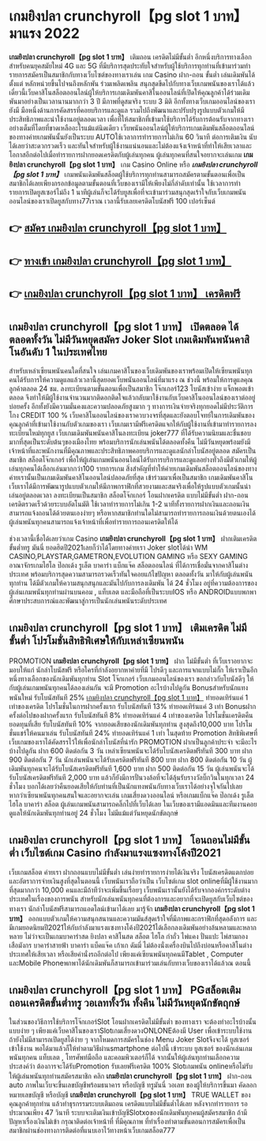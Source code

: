 # เกมยิงปลา crunchyroll【pg slot 1 บาท】  มาแรง 2022

**เกมยิงปลา crunchyroll【pg slot 1 บาท】** เติมถอน เครดิตไม่มีขั้นต่ำ  อีกหนึ่งบริการทางเลือกสำหรับคนยุคสมัยใหม่ 4G และ 5G ที่มีบริการสุดประทับใจสำหรับผู้ใช้บริการทุกท่านที่เข้ามาร่วมทำรายการสมัครเป็นสมาชิกกับทางเว็บไซต์ของทางเราเล่น เกม Casino  ฝาก-ถอน ขั้นต่ำ เล่นเดิมพันได้ตั้งแต่ หลักหน่วยขึ้นไปจนถึงหลักพัน ร่วมเพลิดเพลิน สนุกสุดขีดไปกับทางเว็บเกมพนันของเราได้แล้วเดี๋ยวนี้เว็บคาสิโนสล็อตออนไลน์ผู้ให้บริการเกมเดิมพันคาสิโนออนไลน์ที่เปิดให้คุณลูกค้าได้ร่วมเดิมพันมาอย่างเป็นเวลานานมากกว่า 3 ปี มีภาพที่ดูสมจริง ระบบ 3 มิติ
อีกทั้งทางเว็บเกมออนไลน์ของเรายังมี มือหนึ่งด้านการคัดสรรที่คอยบริการและดูแล  รวมไปถึงพัฒนาและปรับปรุงรูปแบบตัวเกมให้มีประสิทธิภาพและน่าใช้งานอยู่ตลอดเวลา เพื่อที่ให้สมาชิกที่เข้ามาใช้บริการได้รับการต้อนรับจากทางเราอย่างเต็มที่โดยที่ขาดเหลืออะไรแม้แต่นิดเดียว เว็บพนันออนไลน์ผู้ให้บริการเกมเดิมพันสล็อตออนไลน์ของทางค่ายเกมพันนั้นยังเป็นระบบ AUTOใช้เวลาการทำรายการไม่เกิน 60 วินาที ต่อการเติมเงิน นับได้เลยว่าสะดวกรวดเร็ว และทันใจสำหรับผู้ใช้งานแน่นอนและไม่ต้องแจ้งเจ้าหน้าที่ทำให้เสียเวลาและโอกาสอีกต่อไปเมื่อทำรายการฝากยอดเครดิตกับผู้เล่นทุกคน
ผู้เล่นทุกคนที่สนใจอยากจะเล่นเกม **เกมยิงปลา crunchyroll【pg slot 1 บาท】** เกม Casino Online หรือ ***เกมยิงปลา crunchyroll【pg slot 1 บาท】*** เกมพนันเดิมพันสล็อตผู้ใช้บริการทุกท่านสามารถสมัครตามขั้นตอนเพื่อเป็นสมาชิกได้เลยเพียงกรอกข้อมูลตามขั้นตอนที่เว็บของเรามีให้เพียงไม่กี่ลำดับเท่านั้น ใช้เวลาการทำรายการเปิดยูสเซอร์ไม่ถึง 1 นาทีผู้เล่นก็จะได้รับยูสเพื่อที่จะเข้ามาร่วมสนุกสุดเร้าใจกับเว็บเกมพนันออนไลน์ของเราเปิดยูสกับทาง77เราณ เวลานี้รับเลยเครดิตโบนัสฟรี 100 เปอร์เซ็นต์ 

## 👉 [สมัคร เกมยิงปลา crunchyroll【pg slot 1 บาท】](https://archa888.com/)
## 👉 [ทางเข้า เกมยิงปลา crunchyroll【pg slot 1 บาท】](https://archa888.com/)
## 👉 [เกมยิงปลา crunchyroll【pg slot 1 บาท】 เครดิตฟรี](https://archa888.com/)

## เกมยิงปลา crunchyroll【pg slot 1 บาท】 เปิดตลอด ได้ตลอดทั้งวัน ไม่มีวันหยุดสมัคร Joker Slot เกมเดิมพันพนันคาสิโนอันดับ 1 ในประเทศไทย

สำหรับเหล่าเซียนพนันคนใดที่สนใจ เล่นเกมคาสิโนของเว็บเดิมพันของเราพร้อมเปิดให้เซียนพนันทุกคนได้รับการให้ความดูแลแล้วเวลานี้สุดยอดเว็บพนันออนไลน์ที่มาแรง ณ ช่วงนี้ พร้อมให้การดูแลคุณลูกค้าตลอด 24 ชม. ลงทะเบียนตามขั้นตอนเพื่อเป็นสมาชิก โจ๊กเกอร์123 โบนัสเข้าง่าย แจ็กพอตเข้าตลอด จึงทำให้มีผู้ใช้งานจำนวนมากติดอกติดใจแล้วกลับมาใช้งานกับเว็บคาสิโนออนไลน์ของเราต่ออยู่บ่อยครั้ง อีกทั้งยังมีความมั่นคงและความปลอดภัยสูงมาก ๆ ทางการเงินจ่ายจริงทุกยอดไม่มีประวัติการโกง CREDIT 100 % เว็บคาสิโนออนไลน์ของเราควบวงจรที่สุดและยังตอบโจทย์ในการเดิมพันของคุณลูกค้าที่เข้ามาใช้งานกับตัวเกมของเรา
เว็บเกมเรามีฟรีเครดิตแจกให้กับผู้ใช้งานที่เข้ามาทำรายการลงทะเบียนใหม่ทุกยูส เว็บเกมเดิมพันพนันคาสิโนลงทะเบียน joker777 ที่ได้รับความนิยมและชื่นชอบมากที่สุดเป็นระดับต้นๆของเมืองไทย พร้อมบริการนักเล่นพนันได้ตลอดทั้งคืน ไม่มีวันหยุดพร้อมยังมีเจ้าหน้าที่และพนักงานที่มีคุณภาพและประสิทธิภาพคอยบริการและดูแลนักล่าโบนัสอยู่ตลอด สมัครเป็นสมาชิก สล็อตโจ๊กเกอร์ เพื่อให้ผู้เล่นเกมพนันออนไลน์ได้รับการบริการและดูแลอย่างทั่วถึงมีตัวเกมให้ผู้เล่นทุกคนได้เลือกเล่นมากกว่า100 รายการเกม
สิ่งสำคัญที่ทำให้ค่ายเกมเดิมพันสล็อตออนไลน์ของทางค่ายเรานั้นเป็นเกมเดิมพันคาสิโนออนไลน์ปลอดภัยที่สุด เข้าร่วมมาเพื่อเป็นสมาชิก  เกมเดิมพันคาสิโนเว็บเราได้มีการพัฒนารูปแบบตัวเกมให้มีภาพกราฟิกที่สวยงามและสมจริงเพื่อให้รูปแบบตัวเกมนั้นน่าเล่นอยู่ตลอดเวลา ลงทะเบียนเป็นสมาชิก สล็อตโจ๊กเกอร์ โอนฝากเครดิต แบบไม่มีขั้นต่ำ ฝาก-ถอน เครดิตรวดเร็วด้วยระบบอัตโนมัติ ใช้เวลาทำรายการไม่เกิน 1-2 นาทีทั้งรายการฝากเงินและถอนเงินสามารถแจ้งถอนได้ด้วยตนเองง่ายๆ หรือหากสมาชิกท่านใดไม่สามารถทำรายการถอนเงินด้วยตนเองได้ผู้เล่นพนันทุกคนสามารถแจ้งเจ้าหน้าที่เพื่อทำรายการถอนเครดิตให้ได้

ช่วงเวลานี้เชื่อได้เลยว่าเกม Casino **เกมยิงปลา crunchyroll【pg slot 1 บาท】** ฝากเติมเครดิต ขั้นต่ำทรู มันนี่ ยอดฮิตปี2021เลยก็ว่าได้โดยทางค่ายเรา Joker slotได้นำ  WM CASINO,PLAYSTAR,GAMETRON,EVOLUTION GAMING หรือ SEXY GAMING อาณาจักรเกมไฮโล ป๊อกเด้ง รูเล็ต บาคาร่า แบ็กแจ๊ค สล็อตออนไลน์ ที่ได้การเชื่อมั่นจากคาสิโนต่างประเทศ พร้อมบริการสุดความสามารถรวดเร็วทันใจคอยแก้ไขปัญหา ตลอดทั้งวัน มาให้กับผู้เล่นพนันทุกท่าน ได้มีตัวเกมให้ความสนุกสนุกและมันไปกับการลงเดิมพัน ได้ 24 ชั่วโมง อยู่ที่ความต้องการของผู้เล่นเกมพนันทุกท่านผ่านบนคอม , แท็บเลต และมือถือที่เป็นระบบIOS หรือ ANDROIDแบบพกพา ศึกษาประสบการณ์และพัฒนาสู่การเป็นนักเล่นพนันระดับประเทศ

## เกมยิงปลา crunchyroll【pg slot 1 บาท】 เติมเครดิต ไม่มีขั้นต่ำ โปรโมชั่นสิทธิพิเศษให้กับเหล่าเซียนพนัน

 PROMOTION  **เกมยิงปลา crunchyroll【pg slot 1 บาท】** ฝาก ไม่มีขั้นต่ำ ที่เว็บเราอยากจะมอบให้แก่  นักล่าโบนัสฟรี หรือใครที่กำลังอยากหาค่ายที่มี โปรดีๆ และการแจกแบบไม่กั๊ก ให้เราเป็นอีกหนึ่งทางเลือกของนักเดิมพันทุกท่าน Slot โจ๊กเกอร์ เว็บเกมออนไลน์ของเรา ขอกล่าวกับโบนัสดีๆ ให้กับผู้เล่นเกมพนันทุกคนได้ลองเล่นกัน จะมี Promotion อะไรบ้างไปดูกัน
Bonusสำหรับนักแทงพนันใหม่ รับโบนัสทันที 25% [เกมยิงปลา crunchyroll【pg slot 1 บาท】](https://archa888.com/) ทำยอดเทิร์นแค่ 1 เท่าของเครดิต
โปรโมชั่นในการฝากครั้งแรก รับโบนัสทันที 13% ทำยอดเทิร์นแค่ 3 เท่า
Bonusฝากครั้งต่อไปของฝากครั้งแรก รับโบนัสทันที 8% ทำยอดเทิร์นแค่ 4 เท่าของเครดิต
โปรโมชั่นเครดิตคืนยอดทุนที่เสีย รับโบนัสทันที 10% จากยอดเสียของนักเดิมพันทุกท่าน สูงสุดถึง10,000 บาท
โปรโมชั่นแชร์ให้คนมาเล่น รับโบนัสทันที 24% ทำยอดเทิร์นแค่ 1 เท่า
ในสุดท้าย Promotion สิทธิพิเศษที่เว็บเกมของเราได้คัดสรรไว้ให้เพื่อนักล่าโบนัสที่น่ารัก  PROMOTION ฝากเป็นลูกค้าประจำ จะมีอะไรบ้างไปดูกัน
ฝาก 600 ติดต่อกัน 3 วัน เหล่าเซียนพนันจะได้รับโบนัสเครดิตฟรีทันที 300 บาท
ฝาก 900 ติดต่อกัน 7 วัน นักเล่นพนันจะได้รับเครดิตฟรีทันที 800 บาท
ฝาก 800 ติดต่อกัน 10 วัน ผู้เดิมพันทุกคนจะได้รับโบนัสเครดิตฟรีทันที 1,600 บาท
ฝาก 500 ติดต่อกัน 15 วัน ผู้เล่นพนันจะได้รับโบนัสเครดิตฟรีทันที 2,000 บาท
แล้วก็ยังมีการปั่นวงล้อที่จะได้ลุ้นรับรางวัลบิ๊กวินในทุกเวลา 24 ชั่วโมง บอกได้เลยว่าคืนยอดเสียให้กับท่านที่เป็นนักแทงพนันกับทางเว็บเราได้อย่างจุใจกันไปเลย หากว่าเซียนพนันทุกคนสนใจและอยากจะเล่น เกมเสี่ยงดวงออนไลน์ หรือเกมแบ็กแจ๊ค ป๊อกเด้ง รูเล็ต ไฮโล บาคาร่า สล็อต ผู้เล่นเกมพนันสามารถคลิ๊กไปที่เว็บได้เลย ในเว็บของเรามีแอดมินและทีมงานคอยดูแลให้นักเดิมพันทุกท่านอยู่ 24 ชั่วโมง ไม่มีแม้แต่วันหยุดนักขัตฤกษ์

## เกมยิงปลา crunchyroll【pg slot 1 บาท】 โอนถอนไม่มีขั้นต่ำ  เว็บไซต์เกม Casino กำลังมาแรงแซงทางโค้งปี2021

เว็บเกมสล็อต ค่ายเรา ฝากถอนแบบไม่มีขั้นต่ำ เล่นง่ายทำรายการง่ายได้เงินจริง โบนัสเครดิตแตกบ่อยและอัตราการจ่ายเงินสูงที่สุดในตอนนี้ เว็บพนันเราถือว่าเป็น เว็บไซต์เกม slot onlineที่มีผู้ใช้งานมากที่สุดมากกว่า 10,000 คนและมีถ้าทีว่าจะเพิ่มขึ้นเรื่อยๆ เว็บพนันเรานั้นยังได้รับจากองค์กรระดับต่างประเทศในเรื่องของการพนัน สำหรับนักเล่นพนันทุกคนที่ต้องการและอยากที่จะเปิดยูสกับเว็บไซต์ของทางเรา นักล่าโบนัสฟรีสามารถแอดไลน์เข้ามาได้เลย
	มารู้จัก **เกมยิงปลา crunchyroll【pg slot 1 บาท】** ออกแบบตัวเกมให้ความสนุกสนานและความมันส์สุดเร้าใจที่มีภาพและกราฟิกที่สุดอลังการ และมีเกมยอดนิยมปี2021ให้กับกำลังมาแรงแซงทางโค้งปี2021ได้เลือกลงเดิมพันอย่างล้นหลามและหลากหลาย  ไม่ว่าจะเป็นเกมบาคาร่าสด ยิงปลา คาสิโนสด สล็อต ไฮโล กำถั่ว ไพ่แคง ปั่นแปะ ไพ่สามกอง เสือมังกร บาคาร่าสายฟ้า บาคาร่า แบ็คแจ๊ค เก้าเก ดัมมี่ ไม่ต้องนั่งเครื่องบินไปถึงบ่อนหรือคาสิโนต่างประเทศให้เสียเวลา หรือเสียค่านั่งรถอีกต่อไป เพียงแค่เซียนพนันทุกคนมีTablet , Computer และMobile Phoneพกพาได้นักเดิมพันก็สามารถเข้ามาร่วมเล่นกับทางเว็บของเราได้แล้วณ ตอนนี้

## เกมยิงปลา crunchyroll【pg slot 1 บาท】 PGสล็อตเติม ถอนเครดิตขั้นต่ำทรู วอเลททั้งวัน ทั้งคืน ไม่มีวันหยุดนักขัตฤกษ์

ในส่วนของวิธีการใช้บริการโจ๊กเกอร์Slot โอนฝากเครดิตไม่มีขั้นต่ำ ของทางเรา จะต้องทำอะไรบ้างนั้น แบบง่าย ๆ เพียงแค่เว็บคาสิโนของเราSlotเกมเสี่ยงดวงONLONEต้องมี User เพื่อเข้าระบบใช้งาน ถ้ายังไม่มีสามารถเปิดยูสได้ง่าย ๆ จากโหมดการสมัครในช่อง Menu Joker Slotจึงจะได้ ยูสเซอร์ เข้าใช้งาน พอได้มาแล้วก็ให้ทำตามวิธีผ่านsmartphone ต่อไปนี้
เข้าระบบ ยูสเซอร์  ของนักเล่นเกมพนันทุกคน แท็บเลต , โทรศัพท์มือถือ และคอมพิวเตอร์ก็ได้
จากนั้นให้ผู้เล่นทุกท่านเลือกความประสงค์ว่า ต้องการจะได้รับPromotion รับเลยฟรีเครดิต 100% Slotเกมพนัน onlineหรือไม่รับ
ให้ผู้เล่นพนันทุกท่านสมัครสมาชิก คลิก **เกมยิงปลา crunchyroll【pg slot 1 บาท】** ฝาก-ถอน auto ภาพในเว็บจะขึ้นเลขบัญชีพร้อมธนาคาร หรือบัญชี ทรูมันนี่ วอเลท ของผู้ให้บริการขึ้นมา
คัดลอกหมายเลขบัญชี หรือบัญชี **เกมยิงปลา crunchyroll【pg slot 1 บาท】** TRUE WALLET ของคุณลูกค้าทุกท่าน แล้วทำธุรกรรมระบบเติมถอน เครดิตแบบไม่มีขั้นต่ำได้เลย
หลังจากทำรายการ รอประมาณเพียง 47 วินาที ระบบจะเติมเงินเข้าบัญชีSlotxoของนักเดิมพันทุกคนผู้สมัครสมาชิก
ถ้ามีปัญหาเรื่องเงินไม่เข้า กรุณาติดต่อเจ้าหน้าที่ ที่มีคุณภาพ ที่ทำเรื่องทำตามขั้นตอนการสมัครเพื่อเป็นสมาชิกผ่านช่องทางการติดต่อที่แนบเอาไว้ทางหน้าเว็บเกมสล็อต777



